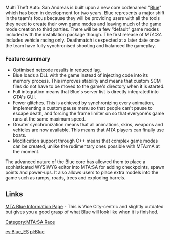 Multi Theft Auto: San Andreas is built upon a new core codenamed "[Blue](http://files.mtasa.com/web/mtablue.info/)" which has been in development for two years. Blue represents a major shift in the team's focus because they will be providing users with all the tools they need to create their own game modes and leaving much of the game mode creation to third parties. There will be a few “default” game modes included with the installation package though. The first release of *MTA:SA* includes vehicle racing only. Deathmatch is expected at a later date once the team have fully synchronised shooting and balanced the gameplay.

### Feature summary

-   Optimised netcode results in reduced lag.
-   Blue loads a DLL with the game instead of injecting code into its memory process. This improves stability and means that custom SCM files do not have to be moved to the game's directory when it is started.
-   Full integration means that Blue's server list is directly integrated into *GTA*'s GUI.
-   Fewer glitches. This is achieved by synchronizing every animation, implementing a custom pause menu so that people can't pause to escape death, and forcing the frame limiter on so that everyone's game runs at the same maximum speed.
-   Greater synchronization means that all animations, skins, weapons and vehicles are now available. This means that *MTA* players can finally use boats.
-   Modification support through C++ means that complex game modes can be created, unlike the rudimentary ones possible with MTA:mA at the moment.

The advanced nature of the Blue core has allowed them to place a sophisticated WYSIWYG editor into MTA:SA for adding checkpoints, spawn points and power-ups. It also allows users to place extra models into the game such as ramps, roads, trees and exploding barrels.

Links
-----

[MTA Blue Information Page](http://files.mtasa.com/web/mtablue.info/) - This is Vice City-centric and slightly outdated but gives you a good grasp of what Blue will look like when it is finished.

[Category:MTA:SA Race](/docs/category-mta-sa_race.md "wikilink")

[es:Blue\_ES](/docs/es-blue_es.md "wikilink") [pl:Blue](/docs/pl-blue.md "wikilink")
